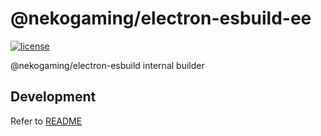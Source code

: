 # @nekogaming/electron-esbuild-ee

[![license](https://img.shields.io/badge/license-MIT-blue.svg)](https://github.com/thakyZ/electron-esbuild/blob/HEAD/LICENSE)

@nekogaming/electron-esbuild internal builder

## Development

Refer to [README](../../README.md)
